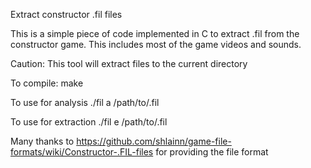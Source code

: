 Extract constructor .fil files

This is a simple piece of code implemented in C to extract
.fil from the constructor game. This includes most of the 
game videos and sounds.

Caution: This tool will extract files to the current directory

To compile:
make

To use for analysis
./fil a /path/to/.fil

To use for extraction
./fil e /path/to/.fil


Many thanks to https://github.com/shlainn/game-file-formats/wiki/Constructor-.FIL-files for providing the file format
